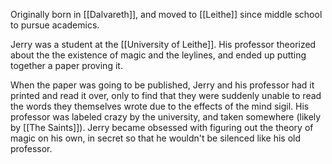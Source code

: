 Originally born in [[Dalvareth]], and moved to [[Leithe]] since middle school to pursue academics.

Jerry was a student at the [[University of Leithe]]. His professor theorized about the the existence of magic and the leylines, and ended up putting together a paper proving it.

When the paper was going to be published, Jerry and his professor had it printed and read it over, only to find that they were suddenly unable to read the words they themselves wrote due to the effects of the mind sigil. His professor was labeled crazy by the university, and taken somewhere (likely by [[The Saints]]). Jerry became obsessed with figuring out the theory of magic on his own, in secret so that he wouldn't be silenced like his old professor.
